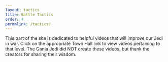 ```yaml
---
layout: tactics
title: Battle Tactics
order: 4
permalink: /tactics/
---
```


This part of the site is dedicated to helpful videos that will improve our Jedi in war. Click on the appropriate Town Hall link to view videos pertaining to that level. The Ganja Jedi did NOT create these videos, but thank the creators for sharing their wisdom. 

